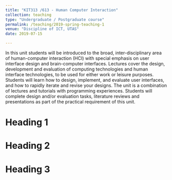 ```yaml
---
title: "KIT313 /613 - Human Computer Interaction"
collection: teaching
type: "Undergraduate / Postgraduate course"
permalink: /teaching/2019-spring-teaching-1
venue: "Discipline of ICT, UTAS"
date: 2019-07-15

---
```


In this unit students will be introduced to the broad, inter-disciplinary area of human-computer interaction (HCI) with special emphasis on user interface design and brain-computer interfaces. Lectures cover the design, development and evaluation of computing technologies and human interface technologies, to be used for either work or leisure purposes. Students will learn how to design, implement, and evaluate user interfaces, and how to rapidly iterate and revise your designs. The unit is a combination of lectures and tutorials with programming experiences. Students will complete design and/or evaluation tasks, literature reviews and presentations as part of the practical requirement of this unit.

Heading 1
======

Heading 2
======

Heading 3
======
